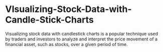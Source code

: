 # VIsualizing-Stock-Data-with-Candle-Stick-Charts
Visualizing stock data with candlestick charts is a popular technique used by traders and investors to analyze and interpret the price movement of a financial asset, such as stocks, over a given period of time.
